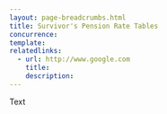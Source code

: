 ```yaml
---
layout: page-breadcrumbs.html
title: Survivor's Pension Rate Tables
concurrence: 
template: 
relatedlinks:
  - url: http://www.google.com
    title: 
    description: 
---
```


Text